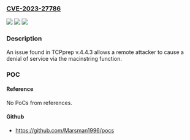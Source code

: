 ### [CVE-2023-27786](https://cve.mitre.org/cgi-bin/cvename.cgi?name=CVE-2023-27786)
![](https://img.shields.io/static/v1?label=Product&message=n%2Fa&color=blue)
![](https://img.shields.io/static/v1?label=Version&message=n%2Fa&color=blue)
![](https://img.shields.io/static/v1?label=Vulnerability&message=n%2Fa&color=brighgreen)

### Description

An issue found in TCPprep v.4.4.3 allows a remote attacker to cause a denial of service via the macinstring function.

### POC

#### Reference
No PoCs from references.

#### Github
- https://github.com/Marsman1996/pocs


